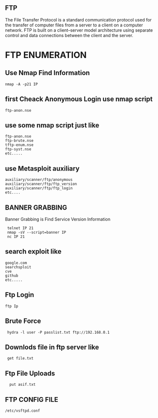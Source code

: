  ## FTP 

The File Transfer Protocol is a standard communication protocol used for the transfer of computer files from a server to a client on a computer network. FTP is built on a client–server model architecture using separate control and data connections between the client and the server.
  

# FTP ENUMERATION
  
## Use Nmap Find Information
  
    nmap -A -p21 IP
   
## first Cheack Anonymous Login use nmap script 
   
    ftp-anon.nse
    

## use some nmap script just like 
 
    ftp-anon.nse
    ftp-brute.nse
    tftp-enum.nse
    ftp-syst.nse
    etc.....    
     
## use Metasploit auxiliary  
  
    auxiliary/scanner/ftp/anonymous
    auxiliary/scanner/ftp/ftp_version
    auxiliary/scanner/ftp/ftp_login
    etc....
    
## BANNER GRABBING
   Banner Grabbing is Find Service Version Information
   
     telnet IP 21
     nmap -sV --script=banner IP
     nc IP 21
    
## search exploit like
  
    google.com
    searchsploit
    cve
    github
    etc.....
    
## Ftp Login
  
    ftp Ip
    
## Brute Force 
  
     hydra -l user -P passlist.txt ftp://192.168.0.1
     
## Downlods file in ftp server like
     
     get file.txt

 ## Ftp File Uploads 

      put asif.txt
      
 ## FTP CONFIG FILE 
 
    /etc/vsftpd.conf
